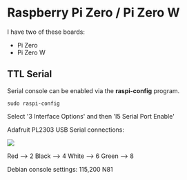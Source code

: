 # Raspberry Pi Zero / Pi Zero W

I have two of these boards:

* Pi Zero
* Pi Zero W

## TTL Serial

Serial console can be enabled via the **raspi-config** program.

```
sudo raspi-config
```

Select '3 Interface Options' and then 'I5 Serial Port Enable'

Adafruit PL2303 USB Serial connections:

<img src="serial_pins.jpg">

Red --> 2
Black --> 4
White --> 6
Green --> 8

Debian console settings: 115,200 N81

